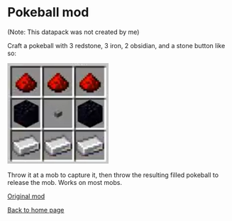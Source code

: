 # Pokeball mod

(Note: This datapack was not created by me)

Craft a pokeball with 3 redstone, 3 iron, 2 obsidian, and a stone button like so:

![](Capture.png)

Throw it at a mob to capture it, then throw the resulting filled pokeball to release the mob. Works on most mobs.

[Original mod](https://www.planetminecraft.com/data-pack/the-pokeball-datapack)

[Back to home page](README.md)